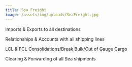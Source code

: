 ```yaml
---
title: Sea Freight
image: /assets/img/uploads/SeaFreight.jpg
---
```



Imports & Exports to all destinations

Relationships & Accounts with all shipping lines

LCL & FCL Consolidations/Break Bulk/Out of Gauge Cargo

Clearing & Forwarding of all Sea shipments
